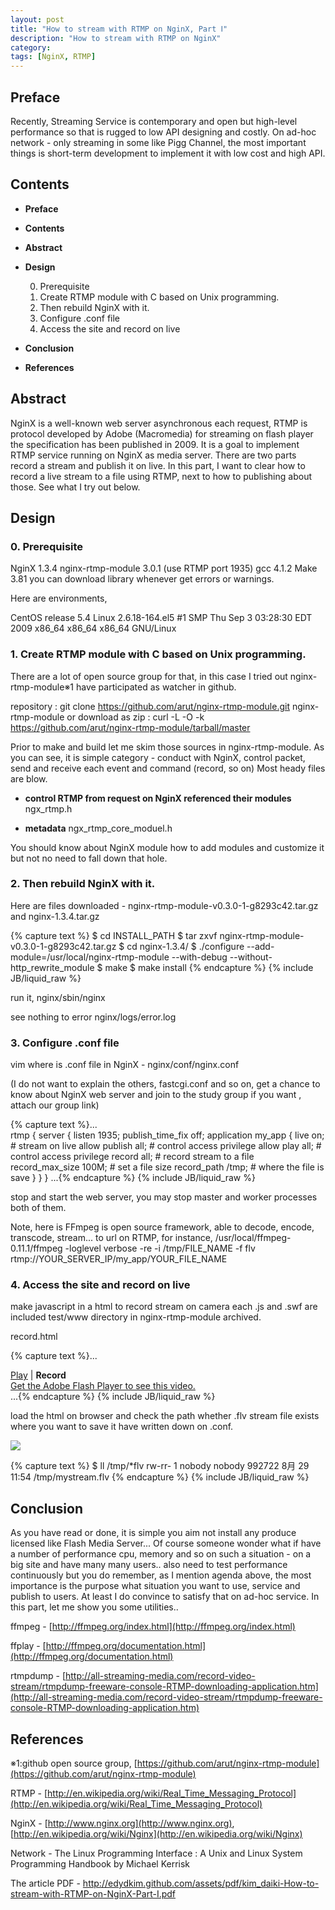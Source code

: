 ```yaml
---
layout: post
title: "How to stream with RTMP on NginX, Part Ⅰ"
description: "How to stream with RTMP on NginX"
category: 
tags: [NginX, RTMP]
---
```

## Preface

Recently, Streaming Service is contemporary and open but high-level performance so that is rugged to low API designing and costly. On ad-hoc network - only streaming in some like Pigg Channel, the most important things is short-term development to implement it with low cost and high API. 

## Contents

- **Preface**
- **Contents**
- **Abstract**
- **Design**

  0. Prerequisite
  1. Create RTMP module with C based on Unix programming.
  2. Then rebuild NginX with it.
  3. Configure .conf file
  4. Access the site and record on live

- **Conclusion**
- **References**

## Abstract

NginX is a well-known web server asynchronous each request, RTMP is protocol developed by Adobe (Macromedia) for streaming on flash player the specification has been published in 2009. It is a goal to implement RTMP service running on NginX as media server. There are two parts record a stream and publish it on live. In this part, I want to clear how to record a live stream to a file using RTMP, next to how to publishing about those. See what I try out below.

## Design

### 0. Prerequisite

NginX 1.3.4
nginx-rtmp-module 3.0.1 (use RTMP port 1935)
gcc 4.1.2
Make 3.81
you can download library whenever get errors or warnings.

Here are environments,

CentOS release 5.4
Linux 2.6.18-164.el5 #1 SMP Thu Sep 3 03:28:30 EDT 2009 x86_64 x86_64 x86_64 GNU/Linux

### 1. Create RTMP module with C based on Unix programming.

There are a lot of open source group for that, in this case I tried out nginx-rtmp-module※1 have participated as watcher in github. 

repository : git clone https://github.com/arut/nginx-rtmp-module.git nginx-rtmp-module
or
download as zip : curl -L -O -k https://github.com/arut/nginx-rtmp-module/tarball/master

Prior to make and build let me skim those sources in nginx-rtmp-module.
As you can see, it is simple category - conduct with NginX, control packet, send and receive each event and command (record, so on)
Most heady files are blow.

- **control RTMP from request on NginX referenced their modules**
  ngx_rtmp.h

- **metadata**
  ngx_rtmp_core_moduel.h

You should know about NginX module how to add modules and customize it but not no need to fall down that hole.

### 2. Then rebuild NginX with it.

Here are files downloaded - nginx-rtmp-module-v0.3.0-1-g8293c42.tar.gz and nginx-1.3.4.tar.gz

{% capture text %}
$ cd INSTALL_PATH
$ tar zxvf nginx-rtmp-module-v0.3.0-1-g8293c42.tar.gz
$ cd nginx-1.3.4/
$ ./configure --add-module=/usr/local/nginx-rtmp-module --with-debug --without-http_rewrite_module
$ make
$ make install
{% endcapture %}
{% include JB/liquid_raw %}

run it, nginx/sbin/nginx

see nothing to error nginx/logs/error.log

### 3. Configure .conf file

vim where is .conf file in NginX - nginx/conf/nginx.conf

(I do not want to explain the others, fastcgi.conf and so on, get a chance to know about NginX web server and join to the study group if you want , attach our group link)

{% capture text %}...   
rtmp { 
    server {
        listen 1935;
        publish_time_fix off;
        application my_app {
        	live on;    # stream on live allow
        	publish all;    # control access privilege
        	allow play all; # control access privilege
        	record all; # record stream to a file
        	record_max_size 100M;   # set a file size
        	record_path /tmp;   # where the file is save
        }
    }
}
...{% endcapture %}
{% include JB/liquid_raw %}

stop and start the web server, you may stop master and worker processes both of them.

Note, here is FFmpeg is open source framework, able to decode, encode, transcode, stream... to url on RTMP, for instance, /usr/local/ffmpeg-0.11.1/ffmpeg -loglevel verbose -re -i /tmp/FILE_NAME  -f flv rtmp://YOUR_SERVER_IP/my_app/YOUR_FILE_NAME

### 4. Access the site and record on live

make javascript in a html to record stream on camera
each .js and .swf are included test/www directory in nginx-rtmp-module archived.

record.html

{% capture text %}...
<head>
	<script src="jwplayer_old/swfobject.js"></script>
	<script type="text/javascript">
		var flashvars =
		{
		    "streamer": "rtmp://YOUR_SERVER_IP/myapp",
   			"file": "YOUR_FILE_NAME",
   		 	"type": "camera",
   		 	"controlbar": "bottom",
    		"stretching": "none",
    		"frontcolor": "86C29D", 		// text & icons (green)
    		"backcolor": "849BC1", 			// playlist background (blue)
    		"lightcolor": "C286BA", 		// selected text/track highlight (pink)
    		"screencolor": "FFFFFF", 		// screen background (black)
    		"id": "playerID",
    		"autostart": "true"
		};
		var params =
		{
   			"allowfullscreen": "true",
    		"allowscriptaccess": "always",
    		"bgcolor": "#FFFFFF"
		};
		var attributes =
		{
    		"id": "playerID",
   	 		"name": "playerID"
		};
		swfobject.embedSWF("jwplayer_old/player.swf", "player", "320", "260", "9.0.124", false, flashvars, params, attributes);
	</script>
</head>
<body>
	<a href="index.html">Play</a> | <b>Record</b>
	<br/>
	<div id="playercontainer" class="playercontainer"><a id="player" class="player" href="http://get.adobe.com/flashplayer/">
	Get the Adobe Flash Player to see this video.</a></div>
</body>
...{% endcapture %}
{% include JB/liquid_raw %}
   
load the html on browser and check the path whether .flv stream file exists where you want to save it have written down on .conf.

[<img src="http://edydkim.github.com/assets/images/screenshot_2012-08-29.png">](http://edydkim.github.com/assets/images/screenshot_2012-08-29.png)
 
{% capture text %} 
$ ll /tmp/*flv
rw-rr- 1 nobody nobody 992722 8月 29 11:54 /tmp/mystream.flv
{% endcapture %}
{% include JB/liquid_raw %}

## Conclusion

As you have read or done, it is simple you aim not install any produce licensed like Flash Media Server... 
Of course someone wonder what if have a number of performance cpu, memory and so on such a situation -  on a big site and have many many users.. also need to test performance continuously but you do remember, as I mention agenda above, the most importance is the purpose what situation you want to use, service and publish to users. At least I do convince to satisfy that on ad-hoc service.
In this part, let me show you some utilities..

ffmpeg - [http://ffmpeg.org/index.html](http://ffmpeg.org/index.html)

ffplay - [http://ffmpeg.org/documentation.html](http://ffmpeg.org/documentation.html)

rtmpdump - [http://all-streaming-media.com/record-video-stream/rtmpdump-freeware-console-RTMP-downloading-application.htm](http://all-streaming-media.com/record-video-stream/rtmpdump-freeware-console-RTMP-downloading-application.htm)

## References

※1:github open source group, [https://github.com/arut/nginx-rtmp-module](https://github.com/arut/nginx-rtmp-module)

RTMP - [http://en.wikipedia.org/wiki/Real_Time_Messaging_Protocol](http://en.wikipedia.org/wiki/Real_Time_Messaging_Protocol)

NginX - [http://www.nginx.org](http://www.nginx.org), [http://en.wikipedia.org/wiki/Nginx](http://en.wikipedia.org/wiki/Nginx)

Network - The Linux Programming Interface : A Unix and Linux System Programming Handbook by Michael Kerrisk 

The article PDF - <http://edydkim.github.com/assets/pdf/kim_daiki-How-to-stream-with-RTMP-on-NginX-Part-Ⅰ.pdf>